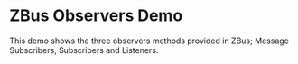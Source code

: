 # ZBus Observers Demo

This demo shows the three observers methods provided in ZBus; Message Subscribers, Subscribers and Listeners.  
